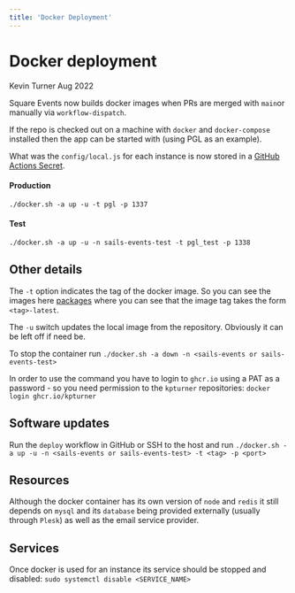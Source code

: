 ```yaml
---
title: 'Docker Deployment'
---
```


# Docker deployment
Kevin Turner Aug 2022

Square Events now builds docker images when PRs are merged with `main`or manually via `workflow-dispatch`.

If the repo is checked out on a machine with `docker` and `docker-compose` installed then the app can be started with (using PGL as an example).

What was the `config/local.js` for each instance is now stored in a [GitHub Actions Secret](https://github.com/kpturner/sails_events/settings/secrets/actions).

#### Production
`./docker.sh -a up -u -t pgl -p 1337`

#### Test
`./docker.sh -a up -u -n sails-events-test -t pgl_test -p 1338`


## Other details

The `-t` option indicates the tag of the docker image. So you can see the images here [packages](https://github.com/users/kpturner/packages/container/package/sails_events) where you can see that the image tag takes the form `<tag>-latest`.

The `-u` switch updates the local image from the repository. Obviously it can be left off if need be.

To stop the container run `./docker.sh -a down -n <sails-events or sails-events-test>`

In order to use the command you have to login to `ghcr.io` using a PAT as a password - so you need permission to the `kpturner` repositories:
`docker login ghcr.io/kpturner`

## Software updates
Run the `deploy` workflow in GitHub or
SSH to the host and run `./docker.sh -a up -u -n <sails-events or sails-events-test> -t <tag> -p <port>`

## Resources

Although the docker container has its own version of `node` and `redis` it still depends on `mysql` and its `database` being provided externally (usually through `Plesk`) as well as the email service provider.


## Services

Once docker is used for an instance its service should be stopped and disabled:  `sudo systemctl disable <SERVICE_NAME>`
